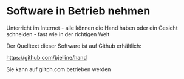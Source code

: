 # Software in Betrieb nehmen

Unterricht im Internet - alle können die Hand haben oder ein Gesicht schneiden - fast wie in der richtigen Welt


Der Quelltext dieser Software ist auf Github erhältlich:

https://github.com/bjelline/hand

Sie kann auf glitch.com betrieben werden


